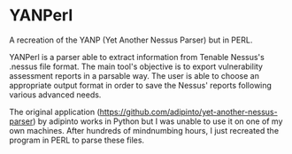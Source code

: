 # YANPerl
A recreation of the YANP (Yet Another Nessus Parser) but in PERL.

YANPerl is a parser able to extract information from Tenable Nessus's .nessus file format. The main tool's objective is to export vulnerability assessment reports in a parsable way. The user is able to choose an appropriate output format in order to save the Nessus' reports following various advanced needs.

The original application (https://github.com/adipinto/yet-another-nessus-parser) by adipinto works in Python but I was unable to use it on one of my own machines. After hundreds of mindnumbing hours, I just recreated the program in PERL to parse these files.
